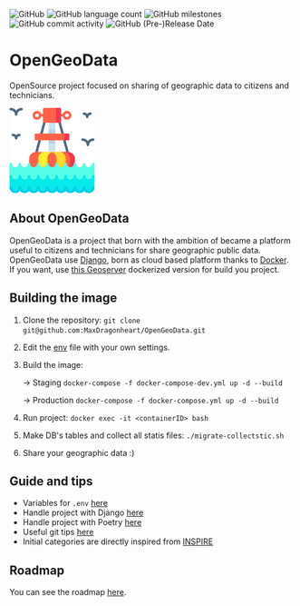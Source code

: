 ![GitHub](https://img.shields.io/github/license/MaxDragonheart/OpenGeoData?style=for-the-badge)
![GitHub language count](https://img.shields.io/github/languages/count/MaxDragonheart/OpenGeoData?style=for-the-badge)
![GitHub milestones](https://img.shields.io/github/milestones/open/MaxDragonheart/OpenGeoData?style=for-the-badge)
![GitHub commit activity](https://img.shields.io/github/commit-activity/w/MaxDragonheart/OpenGeoData?style=for-the-badge)
![GitHub (Pre-)Release Date](https://img.shields.io/github/release-date-pre/MaxDragonheart/OpenGeoData?label=Release%20Date&style=for-the-badge)

# OpenGeoData
OpenSource project focused on sharing of geographic data to citizens and technicians.

<img src="docs/img/logo.png" alt="OpenGeoData logo" style="width:150px; height:auto;"/>

## About OpenGeoData
OpenGeoData is a project that born with the ambition of became a platform useful to citizens and technicians for share geographic public data.
OpenGeoData use [Django](https://www.djangoproject.com/), born as cloud based platform thanks to [Docker](https://www.docker.com/). 
If you want, use [this Geoserver](https://github.com/MaxDragonheart/docker-geoserver) dockerized version for build you project.

## Building the image
1. Clone the repository: ```git clone git@github.com:MaxDragonheart/OpenGeoData.git```
2. Edit the [env](.env) file with your own settings.
3. Build the image:

    -> Staging ```docker-compose -f docker-compose-dev.yml up -d --build```
    
    -> Production ```docker-compose -f docker-compose.yml up -d --build```

4. Run project: ```docker exec -it <containerID> bash```
5. Make DB's tables and collect all statis files:  ```./migrate-collectstic.sh```
6. Share your geographic data :)

## Guide and tips
- Variables for `.env` [here](docs/guides/env.md)
- Handle project with Django [here](docs/guides/django-tips.md)
- Handle project with Poetry [here](docs/guides/poetry-tips.md)
- Useful git tips [here](docs/guides/git-tips.md)
- Initial categories are directly inspired from [INSPIRE](https://inspire-geoportal.ec.europa.eu/theme_selection.html?view=qsTheme)

## Roadmap
You can see the roadmap [here](https://github.com/MaxDragonheart/OpenGeoData/milestones).
